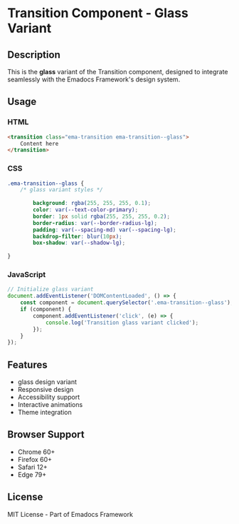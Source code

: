 # Transition Component - Glass Variant

## Description
This is the **glass** variant of the Transition component, designed to integrate seamlessly with the Emadocs Framework's design system.

## Usage

### HTML
```html
<transition class="ema-transition ema-transition--glass">
    Content here
</transition>
```

### CSS
```css
.ema-transition--glass {
    /* glass variant styles */
    
        background: rgba(255, 255, 255, 0.1);
        color: var(--text-color-primary);
        border: 1px solid rgba(255, 255, 255, 0.2);
        border-radius: var(--border-radius-lg);
        padding: var(--spacing-md) var(--spacing-lg);
        backdrop-filter: blur(10px);
        box-shadow: var(--shadow-lg);
    
}
```

### JavaScript
```javascript
// Initialize glass variant
document.addEventListener('DOMContentLoaded', () => {
    const component = document.querySelector('.ema-transition--glass');
    if (component) {
        component.addEventListener('click', (e) => {
            console.log('Transition glass variant clicked');
        });
    }
});
```

## Features
- glass design variant
- Responsive design
- Accessibility support
- Interactive animations
- Theme integration

## Browser Support
- Chrome 60+
- Firefox 60+
- Safari 12+
- Edge 79+

## License
MIT License - Part of Emadocs Framework
